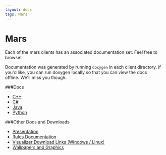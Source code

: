 ```yaml
---
layout: docs
tags: Mars
---
```


Mars
====

<p>
  Each of the mars clients has an associated documentation set. Feel free to browse!
</p>

<p>
  Documentation was generated by running <code>doxygen</code> in each client directory. If you'd like, you can run doxygen locally so that you can view the docs offline. We'll miss you though.
</p>

###Docs

* [C++](/mars/doxygen/cpp)
* [C#](/mars/doxygen/csharp)
* [Java](/mars/doxygen/java)
* [Python](/mars/doxygen/python)

###Other Docs and Downloads

* [Presentation](https://docs.google.com/presentation/d/1VGFZmbXrIBMWEEOuFMxntEEWK-4FwitEVGYOmljaOFo/pub?start=false&loop=false&delayms=3000)
* [Rules Documentation](https://docs.google.com/document/d/1cKcnrQ95g9YS8TUg715OFSOVGTIt4Ou8pljcKSlDvMY/pub)
* [Visualizer Download Links (Windows / Linux)](http://r99acm.device.mst.edu:8080/visualizers/mars/)
* [Wallpapers and Graphics](http://megaminerai.com/downloads/MarsGraphics/)
